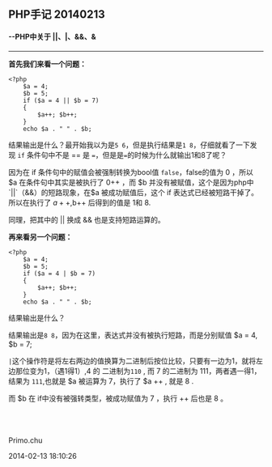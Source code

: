 PHP手记 20140213
---
#### --PHP中关于 ||、|、&&、&
---
**首先我们来看一个问题：**

	<?php
		$a = 4;
		$b = 5;
		if ($a = 4 || $b = 7)
		{
			$a++; $b++;
		}
		echo $a . " " . $b;

结果输出是什么？最开始我以为是`5 6`，但是执行结果是`1 8`，仔细就看了一下发现 `if` 条件句中不是 == 是 `=`，但是是`=`的时候为什么就输出1和8了呢？

因为在 if 条件句中的赋值会被强制转换为bool值 `false`，false的值为 0 ，所以 $a 在条件句中其实是被执行了 0++ ，而 $b 并没有被赋值，这个是因为php中 `||`（&&）的短路现象，在$a 被成功赋值后，这个 if 表达式已经被短路干掉了。所以在执行了 $a++,$b++ 后得到的值是 1和 8.

同理，把其中的 || 换成 && 也是支持短路运算的。


**再来看另一个问题：**

	<?php
		$a = 4;
		$b = 5;
		if ($a = 4 | $b = 7)
		{
			$a++; $b++;
		}
		echo $a . " " . $b;
		
结果输出是什么？

结果输出是`8 8`，因为在这里，表达式并没有被执行短路，而是分别赋值 $a = 4, $b = 7;

`|`这个操作符是将左右两边的值换算为二进制后按位比较，只要有一边为1，就将左边那位变为1，（遇1得1）,4 的 二进制为`110` , 而 7 的二进制为 111，两者遇一得1，结果为 `111`,也就是 $a 被运算为 7，执行了 $a ++   , 就是 8 .

而 $b 在 if中没有被强转类型，被成功赋值为 7 ，执行 ++ 后也是 8 。

<br>
<br>
<br>
Primo.chu
<br>

2014-02-13 18:10:26
